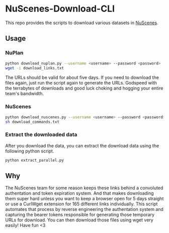 # NuScenes-Download-CLI

This repo provides the scripts to download various datasets in [NuScenes](https://www.nuscenes.org/).

## Usage

### NuPlan

```bash
python download_nuplan.py --username <username> --password <password>
wget -i download_links.txt
```

The URLs should be valid for about five days. If you need to download the files again, just run the script again to generate the URLs. Godspeed with the terrabytes of downloads and good luck choking and hogging your entire team's bandwidth.

### NuScenes

```bash
python download_nuscenes.py --username <username> --password <password>
sh download_commands.txt
```

### Extract the downloaded data

After you download the data, you can extract the download data using the following python script.

```bash
python extract_parallel.py
```

## Why

The NuScenes team for some reason keeps these links behind a convoluted authentation and token expiration system. And that makes downloading them super hard unless you want to keep a browser open for 5 days straight or use a CurlWget extension for 165 different links individually. This script automates that process by reverse engineering the authentation system and capturing the bearer tokens responsible for generating those temporary URLs for download. You can then download those files using wget very easily! Have fun <3